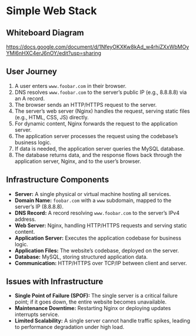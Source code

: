 # Simple Web Stack

## Whiteboard Diagram
https://docs.google.com/document/d/1NfeyOKXKw8kAd_w4rhiZXxWbMOyYMl6nHXC4erJ6nOY/edit?usp=sharing

## User Journey
1. A user enters `www.foobar.com` in their browser.
2. DNS resolves `www.foobar.com` to the server’s public IP (e.g., 8.8.8.8) via an A record.
3. The browser sends an HTTP/HTTPS request to the server.
4. The server’s web server (Nginx) handles the request, serving static files (e.g., HTML, CSS, JS) directly.
5. For dynamic content, Nginx forwards the request to the application server.
6. The application server processes the request using the codebase’s business logic.
7. If data is needed, the application server queries the MySQL database.
8. The database returns data, and the response flows back through the application server, Nginx, and to the user’s browser.

## Infrastructure Components
- **Server:** A single physical or virtual machine hosting all services.
- **Domain Name:** `foobar.com` with a `www` subdomain, mapped to the server’s IP (8.8.8.8).
- **DNS Record:** A record resolving `www.foobar.com` to the server’s IPv4 address.
- **Web Server:** Nginx, handling HTTP/HTTPS requests and serving static content.
- **Application Server:** Executes the application codebase for business logic.
- **Application Files:** The website’s codebase, deployed on the server.
- **Database:** MySQL, storing structured application data.
- **Communication:** HTTP/HTTPS over TCP/IP between client and server.

## Issues with Infrastructure
- **Single Point of Failure (SPOF):** The single server is a critical failure point; if it goes down, the entire website becomes unavailable.
- **Maintenance Downtime:** Restarting Nginx or deploying updates interrupts service.
- **Limited Scalability:** A single server cannot handle traffic spikes, leading to performance degradation under high load.
